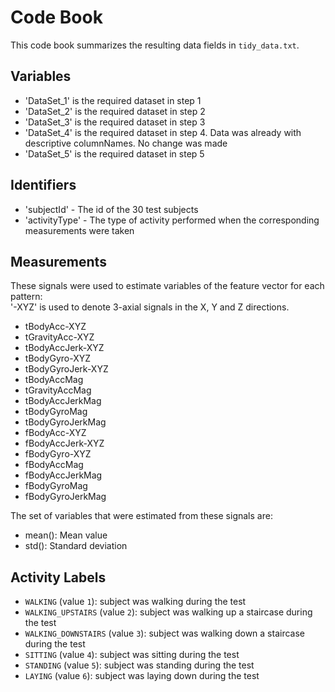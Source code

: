 # Code Book

This code book summarizes the resulting data fields in `tidy_data.txt`. 

## Variables
* 'DataSet_1' is the required dataset in step 1
* 'DataSet_2' is the required dataset in step 2
* 'DataSet_3' is the required dataset in step 3
* 'DataSet_4' is the required dataset in step 4. Data was already with descriptive columnNames. No change was made
* 'DataSet_5' is the required dataset in step 5


## Identifiers

* 'subjectId' - The id of the 30 test subjects
* 'activityType'  - The type of activity performed when the corresponding measurements were taken

## Measurements

These signals were used to estimate variables of the feature vector for each pattern:  
'-XYZ' is used to denote 3-axial signals in the X, Y and Z directions.

* tBodyAcc-XYZ
* tGravityAcc-XYZ
* tBodyAccJerk-XYZ
* tBodyGyro-XYZ
* tBodyGyroJerk-XYZ
* tBodyAccMag
* tGravityAccMag
* tBodyAccJerkMag
* tBodyGyroMag
* tBodyGyroJerkMag
* fBodyAcc-XYZ
* fBodyAccJerk-XYZ
* fBodyGyro-XYZ
* fBodyAccMag
* fBodyAccJerkMag
* fBodyGyroMag
* fBodyGyroJerkMag

The set of variables that were estimated from these signals are: 

* mean(): Mean value
* std(): Standard deviation

## Activity Labels

* `WALKING` (value `1`): subject was walking during the test
* `WALKING_UPSTAIRS` (value `2`): subject was walking up a staircase during the test
* `WALKING_DOWNSTAIRS` (value `3`): subject was walking down a staircase during the test
* `SITTING` (value `4`): subject was sitting during the test
* `STANDING` (value `5`): subject was standing during the test
* `LAYING` (value `6`): subject was laying down during the test
